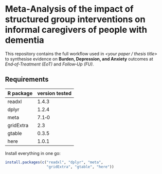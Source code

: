 # Meta‑Analysis of the impact of structured group interventions on informal caregivers of people with dementia

This repository contains the full workflow used in *<your paper / thesis title>*  
to synthesise evidence on **Burden, Depression, and Anxiety** outcomes at
*End‑of‑Treatment (EoT)* and *Follow‑Up (FU)*.

## Requirements

| R package | version tested |
|-----------|----------------|
| readxl    | 1.4.3 |
| dplyr     | 1.2.4 |
| meta      | 7.1‑0 |
| gridExtra | 2.3 |
| gtable    | 0.3.5 |
| here      | 1.0.1 |

Install everything in one go:

```r
install.packages(c("readxl", "dplyr", "meta",
                   "gridExtra", "gtable", "here"))
